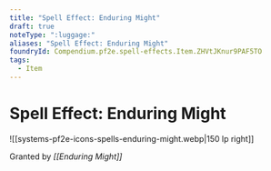 ```yaml
---
title: "Spell Effect: Enduring Might"
draft: true
noteType: ":luggage:"
aliases: "Spell Effect: Enduring Might"
foundryId: Compendium.pf2e.spell-effects.Item.ZHVtJKnur9PAF5TO
tags:
  - Item
---
```


# Spell Effect: Enduring Might
![[systems-pf2e-icons-spells-enduring-might.webp|150 lp right]]

Granted by _[[Enduring Might]]_
